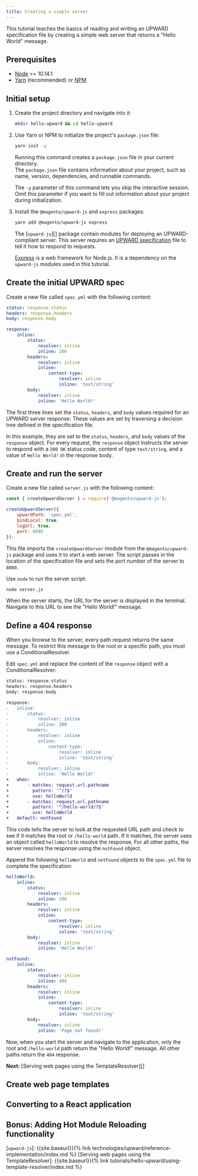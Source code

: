 ```yaml
---
title: Creating a simple server
---
```


This tutorial teaches the basics of reading and writing an UPWARD specification file by creating a simple web server that returns a "Hello World" message.

## Prerequisites

-   [Node][] >= 10.14.1
-   [Yarn][] (recommended) or [NPM][]

## Initial setup

1. Create the project directory and navigate into it:

    ```sh
    mkdir hello-upward && cd hello-upward
    ```

1. Use Yarn or NPM to initialize the project's `package.json` file:

    ```sh
    yarn init -y
    ```

    Running this command creates a `package.json` file in your current directory.  
    The `package.json` file contains information about your project, such as name, version, dependencies, and runnable commands.

    The `-y` parameter of this command lets you skip the interactive session.
    Omit this parameter if you want to fill out information about your project during initialization.

1. Install the `@magento/upward-js` and `express` packages:

    ```sh
    yarn add @magento/upward-js express
    ```

    The [`upward-js`][] package contain modules for deploying an UPWARD-compliant server.
    This server requires an [UPWARD specification][] file to tell it how to respond to requests.

    [Express][] is a web framework for Node.js.
    It is a dependency on the `upward-js` modules used in this tutorial.

## Create the initial UPWARD spec

Create a new file called `spec.yml` with the following content:

```yml
status: response.status
headers: response.headers
body: response.body

response:
    inline:
        status:
            resolver: inline
            inline: 200
        headers:
            resolver: inline
            inline:
                content-type:
                    resolver: inline
                    inline: 'text/string'
        body:
            resolver: inline
            inline: 'Hello World!'
```

The first three lines set the `status`, `headers`, and `body` values required for an UPWARD server response.
These values are set by traversing a decision tree defined in the specification file.

In this example, they are set to the `status`, `headers`, and `body` values of the `response` object.
For every request, the `response` object instructs the server to respond with a `200 OK` status code, content of type `text/string`, and a value of `Hello World!` in the response body.

## Create and run the server

Create a new file called `server.js` with the following content:

```js
const { createUpwardServer } = require('@magento/upward-js');

createUpwardServer({
    upwardPath: 'spec.yml',
    bindLocal: true,
    logUrl: true,
    port: 8080
});
```

This file imports the `createUpwardServer` module from the `@magento/upward-js` package and uses it to start a web server.
The script passes in the location of the specification file and sets the port number of the server to `8080`.

Use `node` to run the server script:

```sh
node server.js
```

When the server starts, the URL for the server is displayed in the terminal.
Navigate to this URL to see the "Hello World!" message.

## Define a 404 response

When you browse to the server, every path request returns the same message.
To restrict this message to the root or a specific path, you must use a ConditionalResolver.

Edit `spec.yml` and replace the content of the `response` object with a ConditionalResolver:

```diff
status: response.status
headers: response.headers
body: response.body

response:
-   inline:
-       status:
-           resolver: inline
-           inline: 200
-       headers:
-           resolver: inline
-           inline:
-               content-type:
-                   resolver: inline
-                   inline: 'text/string'
-       body:
-           resolver: inline
-           inline: 'Hello World!'
+   when:
+       - matches: request.url.pathname
+         pattern: '^/?$'
+         use: helloWorld
+       - matches: request.url.pathname
+         pattern: '^/hello-world/?$'
+         use: helloWorld
+   default: notFound
```

This code tells the server to look at the requested URL path and check to see if it matches the root or `/hello-world` path.
If it matches, the server uses an object called `helloWorld` to resolve the response.
For all other paths, the server resolves the response using the `notFound` object.

Append the following `helloWorld` and `notFound` objects to the `spec.yml` file to complete the specification:

```yml
helloWorld:
    inline:
        status:
            resolver: inline
            inline: 200
        headers:
            resolver: inline
            inline:
                content-type:
                    resolver: inline
                    inline: 'text/string'
        body:
            resolver: inline
            inline: 'Hello World!'

notFound:
    inline:
        status:
            resolver: inline
            inline: 404
        headers:
            resolver: inline
            inline:
                content-type:
                    resolver: inline
                    inline: 'text/string'
        body:
            resolver: inline
            inline: 'Page not found!'
```

Now, when you start the server and navigate to the application, only the root and `/hello-world` path return the "Hello World!" message.
All other paths return the `404` response.

**Next:** [Serving web pages using the TemplateResolver][]

## Create web page templates

## Converting to a React application

## Bonus: Adding Hot Module Reloading functionality

[upward specification]: https://github.com/magento-research/pwa-studio/tree/master/packages/upward-spec
[node]: https://nodejs.org
[yarn]: https://yarnpkg.com/en/
[npm]: https://www.npmjs.com/get-npm
[express]: https://expressjs.com/

[`upward-js`]: {{site.baseurl}}{% link technologies/upward/reference-implementation/index.md %}
[Serving web pages using the TemplateResolver]: {{site.baseurl}}{% link tutorials/hello-upward/using-template-resolver/index.md %}
